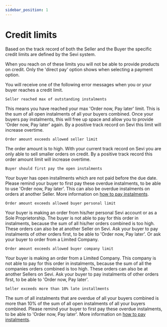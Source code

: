 ```yaml
---
sidebar_position: 1
---
```


# Credit limits

Based on the track record of both the Seller and the Buyer the specific credit limits are defined by the Sevi system.

When you reach on of these limits you will not be able to provide products on credit. Only the 'direct pay' option shows when selecting a payment option. 

You will receive one of the following error messages when you or your buyer reaches a credit limit.

    Seller reached max of outstanding instalments
This means you have reached your max 'Order now, Pay later' limit. This is the sum of all open instalments of all your buyers combined. Once your buyers pay instalments, this will free up space and allow you to provide 'Order now, Pay later' again. By a positive track record on Sevi this limit will increase overtime.

    Order amount exceeds allowed seller limit
The order amount is to high. With your current track record on Sevi you are only able to sell smaller orders on credit. By a positive track record this order amount limit will increase overtime.

    Buyer should first pay the open instalments
Your buyer has open installments which are not paid before the due date. Please remind your buyer to first pay these overdue instalments, to be able to use 'Order now, Pay later'. This can also be overdue instalments on orders at another Seller. More information on [how to pay instalments](/docs/buyer/payinstalments). 

    Order amount exceeds allowed buyer personal limit
Your buyer is making an order from his/her personal Sevi account or as a Sole Proprietorship. The buyer is not able to pay for this order in instalments, because the sum of all his/her orders combined is too high. These orders can also be at another Seller on Sevi. Ask your buyer to pay instalments of other orders first, to be able to 'Order now, Pay later'. Or ask your buyer to order from a Limited Company. 

    Order amount exceeds allowed buyer company limit
Your buyer is making an order from a Limited Company. This company is not able to pay for this order in instalments, because the sum of all the companies orders combined is too high. These orders can also be at another Sellers on Sevi. Ask your buyer to pay instalments of other orders first, to be able to 'Order now, Pay later'. 

    Seller exceeds more than 10% late installments
The sum of all instalments that are overdue of all your buyers combined is more than 10% of the sum of all open instalments of all your buyers combined. Please remind your buyer to first pay these overdue instalments, to be able to 'Order now, Pay later'. More information on [how to pay instalments](/docs/buyer/payinstalments). 
